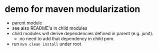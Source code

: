 # demo for maven modularization
* parent module
* see also README's in child modules
* child modules will derive dependencies defined in parent (e.g. junit). 
    * no need to add that dependency in child pom.
* run `mvn clean install` under root
